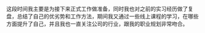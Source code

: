 这段时间我主要是为接下来正式工作做准备，同时我也对之前的实习经历做了复盘，总结了自己的优劣势和工作方法，期间我又通过一些线上课程的学习，在哪些方面提升了自己，并且我也一直关注公司的行业，跟我的职业规划非常吻合。